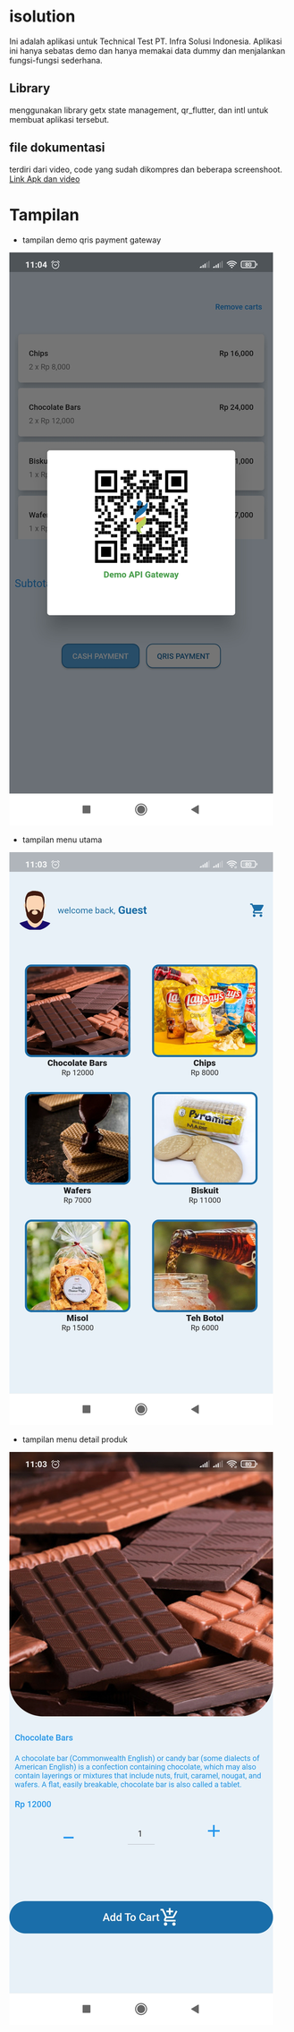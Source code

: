 # isolution

Ini adalah aplikasi untuk Technical Test PT. Infra Solusi Indonesia.
Aplikasi ini hanya sebatas demo dan hanya memakai data dummy dan menjalankan fungsi-fungsi sederhana.

## Library

menggunakan library getx state management, qr_flutter, dan intl untuk membuat aplikasi tersebut.

## file dokumentasi
terdiri dari video, code yang sudah dikompres dan beberapa screenshoot.
[Link Apk dan video](https://drive.google.com/drive/folders/1Eejk1KWK_HAh6DxQSV8Ii8_XCkM_0kod?usp=sharing)

# Tampilan

- tampilan demo qris payment gateway

![image.png](https://github.com/elmoagusti/isolution/blob/main/screenshoots/6.jpg)

- tampilan menu utama

![image.png](https://github.com/elmoagusti/isolution/blob/main/screenshoots/2.jpg)

- tampilan menu detail produk

![image.png](https://github.com/elmoagusti/isolution/blob/main/screenshoots/4.jpg)